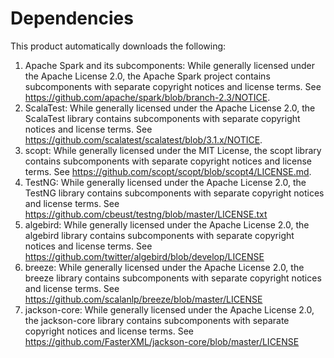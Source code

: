 # Dependencies
This product automatically downloads the following:
1. Apache Spark and its subcomponents: While generally licensed under the Apache License 2.0, the Apache Spark project
contains subcomponents with separate copyright notices and license terms. See https://github.com/apache/spark/blob/branch-2.3/NOTICE.
2. ScalaTest: While generally licensed under the Apache License 2.0, the ScalaTest library
contains subcomponents with separate copyright notices and license terms. See https://github.com/scalatest/scalatest/blob/3.1.x/NOTICE.
3. scopt: While generally licensed under the MIT License, the scopt library
contains subcomponents with separate copyright notices and license terms. See https://github.com/scopt/scopt/blob/scopt4/LICENSE.md.
4. TestNG: While generally licensed under the Apache License 2.0, the TestNG library
contains subcomponents with separate copyright notices and license terms. See https://github.com/cbeust/testng/blob/master/LICENSE.txt
5. algebird: While generally licensed under the Apache License 2.0, the algebird library
contains subcomponents with separate copyright notices and license terms. See https://github.com/twitter/algebird/blob/develop/LICENSE
6. breeze: While generally licensed under the Apache License 2.0, the breeze library 
contains subcomponents with separate copyright notices and license terms. See https://github.com/scalanlp/breeze/blob/master/LICENSE
7. jackson-core: While generally licensed under the Apache License 2.0, the jackson-core library 
contains subcomponents with separate copyright notices and license terms. See https://github.com/FasterXML/jackson-core/blob/master/LICENSE